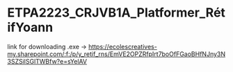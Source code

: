 # ETPA2223_CRJVB1A_Platformer_RétifYoann
 
link for downloading .exe -> https://ecolescreatives-my.sharepoint.com/:f:/p/y_retif_rns/EmVE2OPZRfpIrt7boOfFGaoBHfNJny3N3SZSilSGlTWBfw?e=sYelAV
